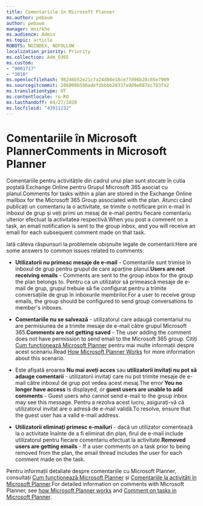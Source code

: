 ```yaml
---
title: Comentariile în Microsoft Planner
ms.author: pebaum
author: pebaum
manager: mnirkhe
ms.audience: Admin
ms.topic: article
ROBOTS: NOINDEX, NOFOLLOW
localization_priority: Priority
ms.collection: Adm_O365
ms.custom:
- "9001717"
- "3810"
ms.openlocfilehash: 98246b52e21c7a24d04e18ce77d96b28c65e7909
ms.sourcegitcommit: 286000b588adef1bbbb28337a9d9e087ec783fa2
ms.translationtype: HT
ms.contentlocale: ro-RO
ms.lasthandoff: 04/27/2020
ms.locfileid: "43911232"
---
```

# <a name="comments-in-microsoft-planner"></a><span data-ttu-id="eddc8-102">Comentariile în Microsoft Planner</span><span class="sxs-lookup"><span data-stu-id="eddc8-102">Comments in Microsoft Planner</span></span>

<span data-ttu-id="eddc8-103">Comentariile pentru activitățile din cadrul unui plan sunt stocate în cutia poștală Exchange Online pentru Grupul Microsoft 365 asociat cu planul.</span><span class="sxs-lookup"><span data-stu-id="eddc8-103">Comments for tasks within a plan are stored in the Exchange Online mailbox for the Microsoft 365 Group associated with the plan.</span></span>  <span data-ttu-id="eddc8-104">Atunci când publicați un comentariu la o activitate, se trimite o notificare prin e-mail în inboxul de grup și veți primi un mesaj de e-mail pentru fiecare comentariu ulterior efectuat la activitatea respectivă.</span><span class="sxs-lookup"><span data-stu-id="eddc8-104">When you post a comment on a task, an email notification is sent to the group inbox, and you will receive an email for each subsequent comment made on that task.</span></span>

<span data-ttu-id="eddc8-105">Iată câteva răspunsuri la problemele obișnuite legate de comentarii:</span><span class="sxs-lookup"><span data-stu-id="eddc8-105">Here are some answers to common issues related to comments:</span></span>

- <span data-ttu-id="eddc8-106">**Utilizatorii nu primesc mesaje de e-mail** - Comentariile sunt trimise în inboxul de grup pentru grupul de care aparține planul.</span><span class="sxs-lookup"><span data-stu-id="eddc8-106">**Users are not receiving emails** - Comments are sent to the group inbox for the group the plan belongs to.</span></span> <span data-ttu-id="eddc8-107">Pentru ca un utilizator să primească mesaje de e-mail de grup, grupul trebuie să fie configurat pentru a trimite conversațiile de grup în inboxurile membrilor.</span><span class="sxs-lookup"><span data-stu-id="eddc8-107">For a user to receive group emails, the group should be configured to send group conversations to member's inboxes.</span></span>

- <span data-ttu-id="eddc8-108">**Comentariile nu se salvează** - utilizatorul care adaugă comentariul nu are permisiunea de a trimite mesaje de e-mail către grupul Microsoft 365.</span><span class="sxs-lookup"><span data-stu-id="eddc8-108">**Comments are not getting saved** -  The user adding the comment does not have permission to send email to the Microsoft 365 group.</span></span> <span data-ttu-id="eddc8-109">Citiți [Cum funcționează Microsoft Planner](https://techcommunity.microsoft.com/t5/planner-blog/how-microsoft-planner-works/ba-p/1214736) pentru mai multe informații despre acest scenariu.</span><span class="sxs-lookup"><span data-stu-id="eddc8-109">Read [How Microsoft Planner Works](https://techcommunity.microsoft.com/t5/planner-blog/how-microsoft-planner-works/ba-p/1214736) for more information about this scenario.</span></span>

- <span data-ttu-id="eddc8-110">Este afișată eroarea **Nu mai aveți acces** sau **utilizatorii invitați nu pot să adauge comentarii** - utilizatorii invitați care nu pot trimite mesaje de e-mail către inboxul de grup pot vedea acest mesaj.</span><span class="sxs-lookup"><span data-stu-id="eddc8-110">The error **You no longer have access** is displayed, or **guest users are unable to add comments** - Guest users who cannot send e-mail to the group inbox may see this message.</span></span> <span data-ttu-id="eddc8-111">Pentru a rezolva acest lucru, asigurați-vă că utilizatorul invitat are o adresă de e-mail validă.</span><span class="sxs-lookup"><span data-stu-id="eddc8-111">To resolve, ensure that the guest user has a valid e-mail address.</span></span>

- <span data-ttu-id="eddc8-112">**Utilizatorii eliminați primesc e-mailuri** - dacă un utilizator comentează la o activitate înainte de a fi eliminat din plan, firul de e-mail include utilizatorul pentru fiecare comentariu efectuat la activitate.</span><span class="sxs-lookup"><span data-stu-id="eddc8-112">**Removed users are getting emails** -  If a user comments on a task prior to being removed from the plan, the email thread includes the user for each comment made on the task.</span></span>

<span data-ttu-id="eddc8-113">Pentru informații detaliate despre comentariile cu Microsoft Planner, consultați [Cum funcționează Microsoft Planner](https://techcommunity.microsoft.com/t5/planner-blog/how-microsoft-planner-works/ba-p/1214736) și [Comentariile la activități în Microsoft Planner](https://support.microsoft.com/office/comment-on-tasks-in-microsoft-planner-fd4aedde-7785-4cd0-96ee-122fbc9140e1).</span><span class="sxs-lookup"><span data-stu-id="eddc8-113">For detailed information on comments with Microsoft Planner, see [how Microsoft Planner works](https://techcommunity.microsoft.com/t5/planner-blog/how-microsoft-planner-works/ba-p/1214736) and [Comment on tasks in Microsoft Planner](https://support.microsoft.com/office/comment-on-tasks-in-microsoft-planner-fd4aedde-7785-4cd0-96ee-122fbc9140e1).</span></span>
